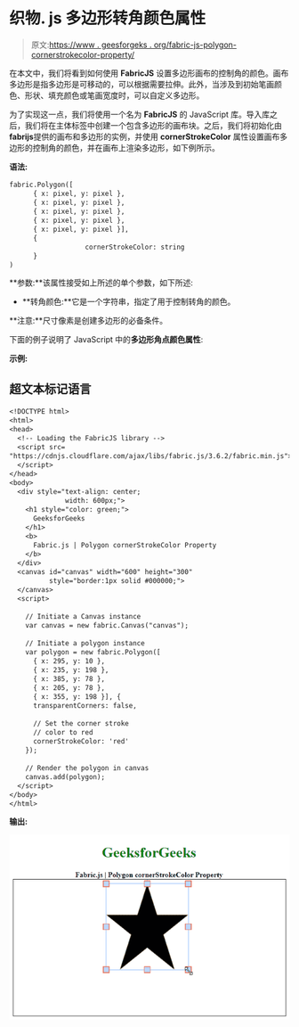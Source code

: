 # 织物. js 多边形转角颜色属性

> 原文:[https://www . geesforgeks . org/fabric-js-polygon-cornerstrokecolor-property/](https://www.geeksforgeeks.org/fabric-js-polygon-cornerstrokecolor-property/)

在本文中，我们将看到如何使用 **FabricJS** 设置多边形画布的控制角的颜色。画布多边形是指多边形是可移动的，可以根据需要拉伸。此外，当涉及到初始笔画颜色、形状、填充颜色或笔画宽度时，可以自定义多边形。

为了实现这一点，我们将使用一个名为 **FabricJS** 的 JavaScript 库。导入库之后，我们将在主体标签中创建一个包含多边形的画布块。之后，我们将初始化由**fabrijs**提供的画布和多边形的实例，并使用 **cornerStrokeColor** 属性设置画布多边形的控制角的颜色，并在画布上渲染多边形，如下例所示。

**语法:**

```
fabric.Polygon([
      { x: pixel, y: pixel },
      { x: pixel, y: pixel },
      { x: pixel, y: pixel },
      { x: pixel, y: pixel },
      { x: pixel, y: pixel }],
      {
                   cornerStrokeColor: string
      }
)

```

**参数:**该属性接受如上所述的单个参数，如下所述:

*   **转角颜色:**它是一个字符串，指定了用于控制转角的颜色。

**注意:**尺寸像素是创建多边形的必备条件。

下面的例子说明了 JavaScript 中的**多边形角点颜色属性**:

**示例:**

## 超文本标记语言

```
<!DOCTYPE html>
<html>
<head>
  <!-- Loading the FabricJS library -->
  <script src=
"https://cdnjs.cloudflare.com/ajax/libs/fabric.js/3.6.2/fabric.min.js">
  </script>
</head>
<body>
  <div style="text-align: center;
              width: 600px;">
    <h1 style="color: green;">
      GeeksforGeeks
    </h1>
    <b>
      Fabric.js | Polygon cornerStrokeColor Property
    </b>
  </div>
  <canvas id="canvas" width="600" height="300" 
          style="border:1px solid #000000;">
  </canvas>
  <script>

    // Initiate a Canvas instance 
    var canvas = new fabric.Canvas("canvas");

    // Initiate a polygon instance 
    var polygon = new fabric.Polygon([
      { x: 295, y: 10 },
      { x: 235, y: 198 },
      { x: 385, y: 78 },
      { x: 205, y: 78 },
      { x: 355, y: 198 }], {
      transparentCorners: false,

      // Set the corner stroke
      // color to red
      cornerStrokeColor: 'red'
    });

    // Render the polygon in canvas 
    canvas.add(polygon); 
  </script>
</body>
</html>
```

**输出:**

![](img/8d1b2430747ee2dfea502d40ad82c621.png)